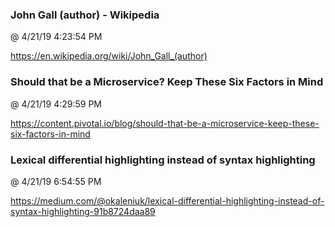﻿

### John Gall (author) - Wikipedia
@ 4/21/19 4:23:54 PM

https://en.wikipedia.org/wiki/John_Gall_(author)



### Should that be a Microservice? Keep These Six Factors in Mind
@ 4/21/19 4:29:59 PM

https://content.pivotal.io/blog/should-that-be-a-microservice-keep-these-six-factors-in-mind



### Lexical differential highlighting instead of syntax highlighting
@ 4/21/19 6:54:55 PM

https://medium.com/@okaleniuk/lexical-differential-highlighting-instead-of-syntax-highlighting-91b8724daa89

